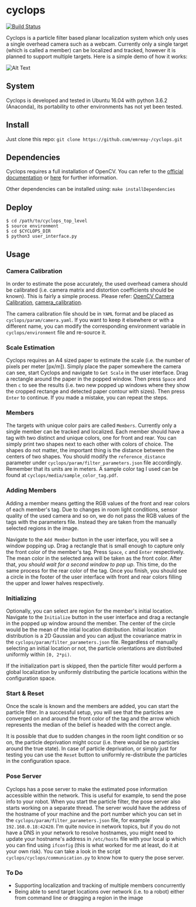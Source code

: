 # cyclops

[![Build Status](https://travis-ci.org/emreay-/cyclops.svg?branch=master)](https://travis-ci.org/emreay-/cyclops)

Cyclops is a particle filter based planar localization system which only uses a single overhead camera such as a webcam. Currently only a single target (which is called a member) can be localized and tracked, however it is planned to support multiple targets. Here is a simple demo of how it works:


![Alt Text](https://github.com/emreay-/cyclops/blob/master/media/demo.gif)

## System

Cyclops is developed and tested in Ubuntu 16.04 with python 3.6.2 (Anaconda), its portability to other environments has not yet been tested.

## Install

Just clone this repo:
```git clone https://github.com/emreay-/cyclops.git```

## Dependencies

Cyclops requires a full installation of OpenCV. You can refer to the [official documentation](https://docs.opencv.org/3.4.0/d7/d9f/tutorial_linux_install.html) or [here](https://www.pyimagesearch.com/2016/10/24/ubuntu-16-04-how-to-install-opencv/) for further information. 

Other dependencies can be installed using:
```make installDependencies```

## Deploy

```
$ cd /path/to/cyclops_top_level
$ source environment 
$ cd $CYCLOPS_DIR
$ python3 user_interface.py
```

## Usage

### Camera Calibration

In order to estimate the pose accurately, the used overhead camera should be calibrated (i.e. camera matrix and distortion coefficients should be known). This is fairly a simple process. Please refer: [OpenCV Camera Calibration](https://docs.opencv.org/3.1.0/dc/dbb/tutorial_py_calibration.html), [camera_calibration](https://pypi.python.org/pypi/camera_calibration). 

The camera calibration file should be in `YAML` format and be placed as `cyclops/param/camera.yaml`. If you want to keep it elsewhere or with a different name, you can modify the corresponding environment variable in `cyclops/environment` file and re-source it.

### Scale Estimation

Cyclops requires an A4 sized paper to estimate the scale (i.e. the number of pixels per meter [px/m]). Simply place the paper somewhere the camera can see, start Cyclops and navigate to `Get Scale` in the user interface. Drag a rectangle around the paper in the popped window. Then press `Space` and then `c` to see the results (i.e. two new popped up windows where they show the cropped rectange and detected paper contour with sizes). Then press `Enter` to continue. If you made a mistake, you can repeat the steps. 

### Members

The targets with unique color pairs are called `Members`. Currently only a single member can be tracked and localized. Each member should have a tag with two distinct and unique colors, one for front and rear. You can simply print two shapes next to each other with colors of choice. The shapes do not matter, the important thing is the distance between the centers of two shapes. You should modify the `reference_distance` parameter under `cyclops/param/filter_parameters.json` file accordingly. Remember that its units are in meters. A sample color tag I used can be found at `cyclops/media/sample_color_tag.pdf`.

### Adding Members

Adding a member means getting the RGB values of the front and rear colors of each member's tag. Due to changes in room light conditions, sensor quality of the used camera and so on, we do not pass the RGB values of the tags with the parameters file. Instead they are taken from the manually selected regions in the image. 

Navigate to the `Add Member` button in the user interface, you will see a window popping up. Drag a rectangle that is small enough to capture only the front color of the member's tag. Press `Space`, `c` and `Enter` respectively. The mean color in the selected area will be taken as the front color. After that, *you should wait for a second window to pop up*. This time, do the same process for the rear color of the tag. Once you finish, you should see a circle in the footer of the user interface with front and rear colors filling the upper and lower halves respectively. 

### Initializing

Optionally, you can select are region for the member's initial location. Navigate to the `Initialize` button in the user interface and drag a rectangle in the popped up window around the member. The center of the circle would be the mean of the intial location distribution. Initial location distribution is a 2D Gaussian and you can adjust the covariance matrix in the `cyclops/param/filter_parameters.json` file. Regardless of manually selecting an initial location or not, the particle orientations are distributed uniformly within `[0, 2*pi)`.

If the initialization part is skipped, then the particle filter would perform a global localization by uniformly distributing the particle locations within the configuration space.

### Start & Reset

Once the scale is known and the members are added, you can start the particle filter. In a successful setup, you will see that the particles are converged on and around the front color of the tag and the arrow which represents the median of the belief is headed with the correct angle. 

It is possible that due to sudden changes in the room light condition or so on, the particle deprivation might occur (i.e. there would be no particles around the true state). In case of particle deprivation, or simply just for testing you can use the `Reset` button to uniformly re-distribute the particles in the configuration space.

### Pose Server

Cyclops has a pose server to make the estimated pose information accessible within the network. This is useful for example, to send the pose info to your robot. When you start the particle filter, the pose server also starts working on a separate thread. The server would have the address of the hostname of your machine and the port number which you can set in the `cyclops/param/filter_parameters.json` file, for example `192.168.0.18:42420`. I'm quite novice in network topics, but if you do not have a DNS in your network to resolve hostnames, you might need to update your hostname's address in `/etc/hosts` file with your local ip which you can find using `ifconfig` (this is what worked for me at least, do it at your own risk). You can take a look in the script `cyclops/cyclops/communication.py` to know how to query the pose server.


### To Do

* Supporting localization and tracking of multiple members concurrently
* Being able to send target locations over network (i.e. to a robot) either from command line or dragging a region in the image
